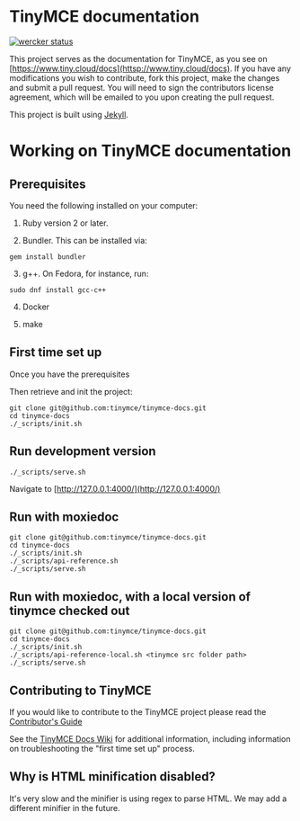 # TinyMCE documentation

[![wercker status](https://app.wercker.com/status/4d4c743635332430f9d25acae1be5218/s/master "wercker status")](https://app.wercker.com/project/bykey/4d4c743635332430f9d25acae1be5218)

This project serves as the documentation for TinyMCE, as you see on 
[https://www.tiny.cloud/docs](httsp://www.tiny.cloud/docs). If you have any 
modifications you wish to contribute, fork this project, make the changes 
and submit a pull request. You will need to sign the contributors license 
agreement, which will be emailed to you upon creating the pull request.

This project is built using [Jekyll](https://jekyllrb.com/).

# Working on TinyMCE documentation

## Prerequisites

You need the following installed on your computer:

1. Ruby version 2 or later.

2. Bundler. This can be installed via:

```
gem install bundler
```
  
3. g++. On Fedora, for instance, run:

```
sudo dnf install gcc-c++
```

4. Docker

5. make

## First time set up

Once you have the prerequisites

Then retrieve and init the project:

    git clone git@github.com:tinymce/tinymce-docs.git
    cd tinymce-docs
    ./_scripts/init.sh

## Run development version

    ./_scripts/serve.sh

Navigate to [http://127.0.0.1:4000/](http://127.0.0.1:4000/)

## Run with moxiedoc
    git clone git@github.com:tinymce/tinymce-docs.git
    cd tinymce-docs
    ./_scripts/init.sh
    ./_scripts/api-reference.sh 
    ./_scripts/serve.sh

## Run with moxiedoc, with a local version of tinymce checked out
    git clone git@github.com:tinymce/tinymce-docs.git
    cd tinymce-docs
    ./_scripts/init.sh
    ./_scripts/api-reference-local.sh <tinymce src folder path>
    ./_scripts/serve.sh

## Contributing to TinyMCE

If you would like to contribute to the TinyMCE project please read 
the [Contributor's Guide](https://www.tiny.cloud/docs/advanced/contributing-docs/)

See the [TinyMCE Docs Wiki](https://github.com/tinymce/tinymce-docs/wiki) for additional information, 
including information on troubleshooting the "first time set up" process.

## Why is HTML minification disabled?

It's very slow and the minifier is using regex to parse HTML. We may add a different minifier in the future.


